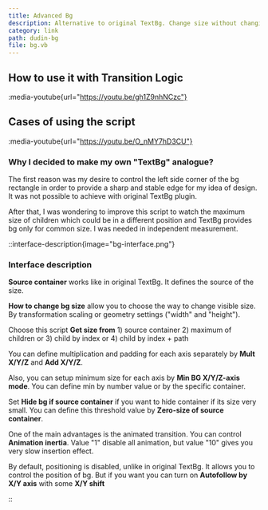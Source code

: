 ```yaml
---
title: Advanced Bg
description: Alternative to original TextBg. Change size without changing position. Works with childs and by path.
category: link
path: dudin-bg
file: bg.vb
---
```


## How to use it with Transition Logic

:media-youtube{url="https://youtu.be/gh1Z9nhNCzc"}

## Cases of using the script

:media-youtube{url="https://youtu.be/O_nMY7hD3CU"}

### Why I decided to make my own "TextBg" analogue?

The first reason was my desire to control the left side corner of the bg rectangle in order to provide a sharp and stable edge for my idea of design. It was not possible to achieve with original TextBg plugin.

After that, I was wondering to improve this script to watch the maximum size of children which could be in a different position and TextBg provides bg only for common size. I was needed in independent measurement.

::interface-description{image="bg-interface.png"}

### Interface description

**Source container** works like in original TextBg. It defines the source of the size.

**How to change bg size** allow you to choose the way to change visible size. By transformation scaling or geometry settings ("width" and "height").

Choose this script **Get size from** 1) source container 2) maximum of children or 3) child by index or 4) child by index + path

You can define multiplication and padding for each axis separately by **Mult X/Y/Z** and **Add X/Y/Z**.

Also, you can setup minimum size for each axis by **Min BG X/Y/Z-axis mode**. You can define min by number value or by the specific container.

Set **Hide bg if source container** if you want to hide container if its size very small. You can define this threshold value by **Zero-size of source container**.

One of the main advantages is the animated transition. You can control **Animation inertia**. Value "1" disable all animation, but value "10" gives you very slow insertion effect.

By default, positioning is disabled, unlike in original TextBg. It allows you to control the position of bg. But if you want you can turn on **Autofollow by X/Y axis** with some **X/Y shift**

::
